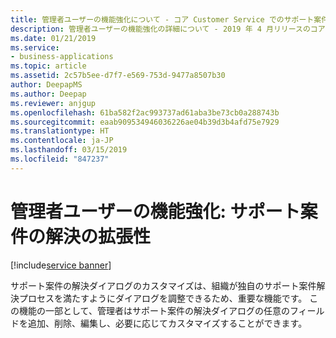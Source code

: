```yaml
---
title: 管理者ユーザーの機能強化について - コア Customer Service でのサポート案件の解決の拡張性
description: 管理者ユーザーの機能強化の詳細について - 2019 年 4 月リリースのコア Customer Service でのサポート案件の解決の拡張性
ms.date: 01/21/2019
ms.service:
- business-applications
ms.topic: article
ms.assetid: 2c57b5ee-d7f7-e569-753d-9477a8507b30
author: DeepapMS
ms.author: Deepap
ms.reviewer: anjgup
ms.openlocfilehash: 61ba582f2ac993737ad61aba3be73cb0a288743b
ms.sourcegitcommit: eaab909534946036226ae04b39d3b4afd75e7929
ms.translationtype: HT
ms.contentlocale: ja-JP
ms.lasthandoff: 03/15/2019
ms.locfileid: "847237"
---
```

#  <a name="admin-user-enhancements-case-resolution-extensibility"></a>管理者ユーザーの機能強化: サポート案件の解決の拡張性 
[!include[service banner](../../includes/service.md)]


サポート案件の解決ダイアログのカスタマイズは、組織が独自のサポート案件解決プロセスを満たすようにダイアログを調整できるため、重要な機能です。 この機能の一部として、管理者はサポート案件の解決ダイアログの任意のフィールドを追加、削除、編集し、必要に応じてカスタマイズすることができます。
